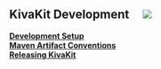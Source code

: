 ## KivaKit Development &nbsp; &nbsp; <img src="https://telenav.github.io/telenav-assets/images/icons/toolbox-32.png" srcset="https://telenav.github.io/telenav-assets/images/icons/toolbox-32-2x.png 2x"/>

[**Development Setup**](developer-setup.md)  
[**Maven Artifact Conventions**](maven-artifact-conventions.md)  
[**Releasing KivaKit**](releasing.md)  
